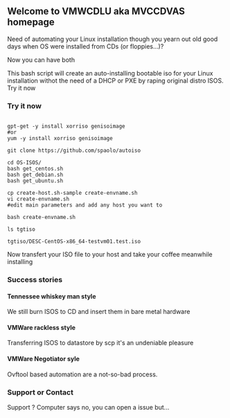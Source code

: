 ## Welcome to VMWCDLU aka MVCCDVAS homepage

Need of automating your Linux installation though you yearn out old good days when OS were installed from CDs (or floppies...)?

Now you can have both

This bash script will create an auto-installing bootable iso for your Linux installation withot the need of a DHCP or PXE by raping original distro ISOS. Try it now


### Try it now

```

gpt-get -y install xorriso genisoimage
#or
yum -y install xorriso genisoimage

git clone https://github.com/spaolo/autoiso

cd OS-ISOS/
bash get_centos.sh
bash get_debian.sh
bash get_ubuntu.sh

cp create-host.sh-sample create-envname.sh
vi create-envname.sh
#edit main parameters and add any host you want to

bash create-envname.sh

ls tgtiso

tgtiso/DESC-CentOS-x86_64-testvm01.test.iso
```
Now transfert your ISO file to your host and take your coffee meanwhile installing

### Success stories

#### Tennessee whiskey man style

We still burn ISOS to CD and insert them in bare metal hardware

#### VMWare rackless style

Transferring ISOS to datastore by scp it's an undeniable pleasure

#### VMWare Negotiator syle

Ovftool based automation are a not-so-bad process.

### Support or Contact

Support ? Computer says no, you can open a issue but...

